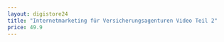 ```yaml
---
layout: digistore24
title: "Internetmarketing für Versicherungsagenturen Video Teil 2"
price: 49.9
---
```

